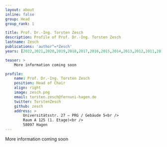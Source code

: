 ```yaml
---
layout: about
inline: false
group: Head
group_rank: 1

title: Prof. Dr.-Ing. Torsten Zesch
description: Profile of Prof. Dr.-Ing. Torsten Zesch
lastname: Zesch
publications: 'author^=*Zesch'
years: [2022,2021,2020,2019,2018,2017,2016,2015,2014,2013,2012,2011,2010,2009,2008,2007,2006]

teaser: >
    More information coming soon

profile:
    name: Prof. Dr.-Ing. Torsten Zesch
    position: Head of Chair
    align: right
    image: zesch.png
    email: torsten.zesch@fernuni-hagen.de
    twitter: TorstenZesch
    github: zesch
    address: >
        Universitätsstr. 27 – PRG / Gebäude 5<br /> 
        Raum A 125 (1. Etage)<br />
        58097 Hagen
---
```


More information coming soon
